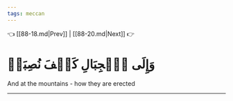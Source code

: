 ```yaml
---
tags: meccan
---
```


👈 [[88-18.md|Prev]] | [[88-20.md|Next]] 👉

# وَإِلَى ٱلۡجِبَالِ كَيۡفَ نُصِبَتۡ

And at the mountains - how they are erected

---

